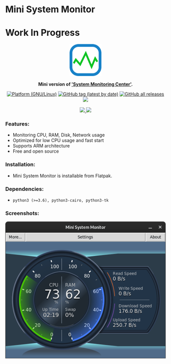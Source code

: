 # Mini System Monitor

# Work In Progress

<p align="center">
    <img src="https://github.com/hakandundar34coding/mini-system-monitor/blob/master/icons/mini-system-monitor.svg" alt="ss" width="100">
</p>

<p align="center">
    <strong>
        Mini version of <a href="https://github.com/hakandundar34coding/system-monitoring-center">'System Monitoring Center'</a>.
    </strong>
</p>


<p align="center">
<a href="https://github.com/hakandundar34coding/mini-system-monitor/tags"><img alt="Platform (GNU/Linux)" src="https://img.shields.io/badge/platform-GNU/Linux-blue.svg"/></a>
<a href="https://github.com/hakandundar34coding/mini-system-monitor/tags"><img alt="GitHub tag (latest by date)" src="https://img.shields.io/github/v/tag/hakandundar34coding/mini-system-monitor"></a>
<a href="https://github.com/hakandundar34coding/mini-system-monitor/tags"><img alt="GitHub all releases" src="https://img.shields.io/github/downloads/hakandundar34coding/mini-system-monitor/total"></a>
<a href="https://github.com/hakandundar34coding/mini-system-monitor/blob/master/Changes.md"><img src="https://img.shields.io/badge/View-Changelog-b37840"></a>
</p>

<p align="center">
    </a>
    <a href="https://github.com/hakandundar34coding/mini-system-monitor/tags">
        <img src="https://img.shields.io/badge/Code-Python3-523232">
    </a>
    <a href="https://github.com/hakandundar34coding/mini-system-monitor/tags">
        <img src="https://img.shields.io/badge/GUI-Tkinter-523232">
    </a>
</p>


### Features:
- Monitoring CPU, RAM, Disk, Network usage
- Optimized for low CPU usage and fast start
- Supports ARM architecture
- Free and open source


### Installation:
- Mini System Monitor is installable from Flatpak.


### Dependencies:
- `python3 (>=3.6), python3-cairo, python3-tk`


### Screenshots:
![Mini System Monitor](screenshots/mini-system-monitor-screenshot1.png)

